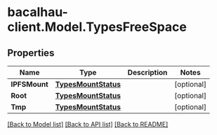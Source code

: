 # bacalhau-client.Model.TypesFreeSpace
## Properties

Name | Type | Description | Notes
------------ | ------------- | ------------- | -------------
**IPFSMount** | [**TypesMountStatus**](TypesMountStatus.md) |  | [optional] 
**Root** | [**TypesMountStatus**](TypesMountStatus.md) |  | [optional] 
**Tmp** | [**TypesMountStatus**](TypesMountStatus.md) |  | [optional] 

[[Back to Model list]](../README.md#documentation-for-models) [[Back to API list]](../README.md#documentation-for-api-endpoints) [[Back to README]](../README.md)


